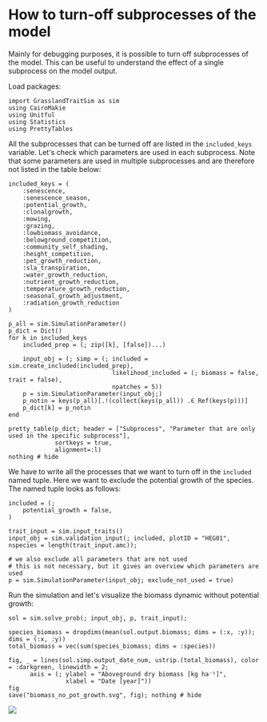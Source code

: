 # How to turn-off subprocesses of the model

Mainly for debugging purposes, it is possible to turn off subprocesses of the model. This can be useful to understand the effect of a single subprocess on the model output. 

Load packages:
```@example turnoff_subprocesses
import GrasslandTraitSim as sim
using CairoMakie
using Unitful
using Statistics
using PrettyTables
```

All the subprocesses that can be turned off are listed in the `included_keys` variable. Let's check which parameters are used in each subprocess. Note that some parameters are used in multiple subprocesses and are therefore not listed in the table below:
```@example turnoff_subprocesses
included_keys = (
    :senescence,
    :senescence_season,
    :potential_growth,
    :clonalgrowth,
    :mowing,
    :grazing,
    :lowbiomass_avoidance,
    :belowground_competition,
    :community_self_shading,
    :height_competition,
    :pet_growth_reduction,
    :sla_transpiration,
    :water_growth_reduction,
    :nutrient_growth_reduction,
    :temperature_growth_reduction,
    :seasonal_growth_adjustment,
    :radiation_growth_reduction
)

p_all = sim.SimulationParameter()
p_dict = Dict()
for k in included_keys
    included_prep = (; zip([k], [false])...)

    input_obj = (; simp = (; included = sim.create_included(included_prep),
                             likelihood_included = (; biomass = false, trait = false),
                             npatches = 5))
    p = sim.SimulationParameter(input_obj;)    
    p_notin = keys(p_all)[.!(collect(keys(p_all)) .∈ Ref(keys(p)))]   
    p_dict[k] = p_notin    
end

pretty_table(p_dict; header = ["Subprocess", "Parameter that are only used in the specific subprocess"],
             sortkeys = true,
             alignment=:l)
nothing # hide
```

We have to write all the processes that we want to turn off in the `included` named tuple. Here we want to exclude the potential growth of the species. The named tuple looks as follows:
```@example turnoff_subprocesses
included = (;
    potential_growth = false,
)

trait_input = sim.input_traits()
input_obj = sim.validation_input(; included, plotID = "HEG01", nspecies = length(trait_input.amc));

# we also exclude all parameters that are not used
# this is not necessary, but it gives an overview which parameters are used
p = sim.SimulationParameter(input_obj; exclude_not_used = true)
```

Run the simulation and let's visualize the biomass dynamic without potential growth:
```@example turnoff_subprocesses
sol = sim.solve_prob(; input_obj, p, trait_input);

species_biomass = dropdims(mean(sol.output.biomass; dims = (:x, :y)); dims = (:x, :y))
total_biomass = vec(sum(species_biomass; dims = :species))

fig, _ = lines(sol.simp.output_date_num, ustrip.(total_biomass), color = :darkgreen, linewidth = 2;
      axis = (; ylabel = "Aboveground dry biomass [kg ha⁻¹]", 
                xlabel = "Date [year]"))
fig
save("biomass_no_pot_growth.svg", fig); nothing # hide
```

![](biomass_no_pot_growth.svg)